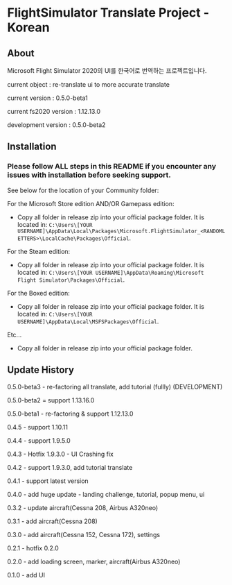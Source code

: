 # FlightSimulator Translate Project - Korean

## About

Microsoft Flight Simulator 2020의 UI를 한국어로 번역하는 프로젝트입니다.

current object : re-translate ui to more accurate translate

current version : 0.5.0-beta1

current fs2020 version : 1.12.13.0

development version : 0.5.0-beta2

## Installation

### Please follow ALL steps in this README if you encounter any issues with installation before seeking support.

See below for the location of your Community folder:

For the Microsoft Store edition AND/OR Gamepass edition:
- Copy all folder in release zip into your official package folder. It is located in:
`C:\Users\[YOUR USERNAME]\AppData\Local\Packages\Microsoft.FlightSimulator_<RANDOMLETTERS>\LocalCache\Packages\Official`.

For the Steam edition:
- Copy all folder in release zip into your official package folder. It is located in:
`C:\Users\[YOUR USERNAME]\AppData\Roaming\Microsoft Flight Simulator\Packages\Official`.

For the Boxed edition:
- Copy all folder in release zip into your official package folder. It is located in:
`C:\Users\[YOUR USERNAME]\AppData\Local\MSFSPackages\Official`.

Etc...
- Copy all folder in release zip into your official package folder.

## Update History

0.5.0-beta3 - re-factoring all translate, add tutorial (fullly) (DEVELOPMENT)

0.5.0-beta2 = support 1.13.16.0

0.5.0-beta1 - re-factoring & support 1.12.13.0

0.4.5 - support 1.10.11

0.4.4 - support 1.9.5.0

0.4.3 - Hotfix 1.9.3.0  - UI Crashing fix

0.4.2 - support 1.9.3.0, add tutorial translate

0.4.1 - support latest version

0.4.0 - add huge update - landing challenge, tutorial, popup menu, ui

0.3.2 - update aircraft(Cessna 208, Airbus A320neo)

0.3.1 - add aircraft(Cessna 208)

0.3.0 - add aircraft(Cessna 152, Cessna 172), settings

0.2.1 - hotfix 0.2.0

0.2.0 - add loading screen, marker, aircraft(Airbus A320neo)

0.1.0 - add UI
